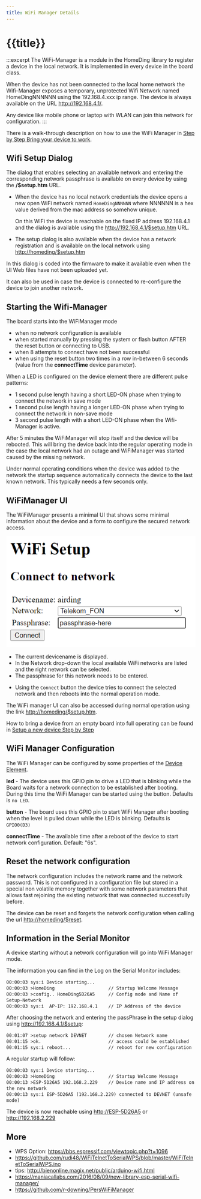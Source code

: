 ```yaml
---
title: WiFi Manager Details
---
```


# {{title}}

:::excerpt
The WiFi-Manager is a module in the HomeDing library to register a device in the local network.
It is implemented in every device in the board class.

When the device has not been connected to the local home network the Wifi-Manager exposes a temporary, unprotected
Wifi Network named HomeDingNNNNNN using the 192.168.4.xxx ip range. The device is always available on the URL
 <http://192.168.4.1/>.

Any device like mobile phone or laptop with WLAN can join this network for configuration.
:::

There is a walk-through description on how to use the WiFi Manager in [Step by Step Bring your device to work](/stepsnewdevice.md). 


## Wifi Setup Dialog

The dialog that enables selecting an available network and entering the corresponding network passphrase
is available on every device by using the **/\$setup.htm** URL.

* When the device has no local network credentials the device opens a new open WiFi network
  named `HomeDingNNNNNN` where NNNNNN is a hex value derived from the mac address so somehow unique.
  
  On this WiFi the device is reachable on the fixed IP address 192.168.4.1 and the dialog is available
  using the <http://192.168.4.1/$setup.htm> URL.

* The setup dialog is also available when the device has a network registration
  and is available on the local network using <http://homeding/$setup.htm>

In this dialog is coded into the firmware to make it available even when the UI Web files have not been uploaded yet.

It can also be used in case the device is connected to re-configure the device to join another network.


## Starting the Wifi-Manager

The board starts into the WiFiManager mode
* when no network configuration is available
* when started manually by pressing the system or flash button AFTER the reset button or connecting to USB.
* when 8 attempts to connect have not been successful
* when using the reset button two times in a row in-between 6 seconds (value from the **connectTime** device parameter).

When a LED is configured on the device element there are different pulse patterns:
* 1 second pulse length having a short LED-ON phase when trying to connect the network in save mode 
* 1 second pulse length having a longer LED-ON phase when trying to connect the network in non-save mode
* 3 second pulse length with a short LED-ON phase when the Wifi-Manager is active. 

After 5 minutes the WiFiManager will stop itself and the device will be rebooted. This will bring the device back into the regular operating mode in the case the local network had an outage and WiFiManager was started caused by the missing network.

Under normal operating conditions when the device was added to the network the startup sequence automatically connects the device to the last known network. This typically needs a few seconds only.


## WiFiManager UI

The WiFiManager presents a minimal UI that shows some minimal information about the device and a form to configure the secured network access.

![WiFiManager dialog](/wifimanager.png)

* The current devicename is displayed.
* In the Network drop-down the local available WiFi networks are listed and the right network can be selected.
* The passphrase for this network needs to be entered.
<!-- * Using the `re-scan` the available networks are scanned again. -->
* Using the `Connect` button the device tries to connect the selected network and then reboots into the normal operation mode.

The WiFi manager UI can also be accessed during normal operation using the link <http://homeding/$setup.htm>.

How to bring a device from an empty board into full operating can be found in [Setup a new device Step by Step](/stepsnewdevice.md)


## WiFi Manager Configuration

The WiFi Manager can be configured by some properties of the [Device Element](/elements/device.md).

**led** - The device uses this GPIO pin to drive a LED that is blinking while the Board waits for a network connection to be established after booting. During this time the WiFi Manager can be started using the button.
Defaults is `no LED`.

**button** - The board uses this GPIO pin to start WiFi Manager after booting when the level is pulled down while the LED is blinking.
Defaults is `GPIO0(D3)`

**connectTime** - The available time after a reboot of the device to start network configuration. Default: "6s".


## Reset the network configuration

The network configuration includes the network name and the network password. This is not configured in a configuration file but stored in a special non volatile memory together with some network parameters that allows fast rejoining the existing network that was connected successfully before.

The device can be reset and forgets the network configuration when calling the url <http://homeding/$reset>.


## Information in the Serial Monitor

A device starting without a network configuration will go into WiFi Manager mode.

The information you can find in the Log on the Serial Monitor includes:

    00:00:03 sys:i Device starting...
    00:00:03 >HomeDing                    // Startup Welcome Message
    00:00:03 >config.. HomeDing5D26A5     // Config mode and Name of Setup-Network
    00:00:03 sys:i  AP-IP: 192.168.4.1    // IP Address of the device

After choosing the network and entering the passPhrase in the setup dialog using <http://192.168.4.1/$setup>:

    00:01:07 >setup network DEVNET        // chosen Network name
    00:01:15 >ok.                         // access could be established
    00:01:15 sys:i reboot...              // reboot for new configuration

A regular startup will follow:

    00:00:03 sys:i Device starting...
    00:00:03 >HomeDing                    // Startup Welcome Message
    00:00:13 >ESP-5D26A5 192.168.2.229    // Device name and IP address on the new network
    00:00:13 sys:i ESP-5D26A5 (192.168.2.229) connected to DEVNET (unsafe mode)

The device is now reachable using <http://ESP-5D26A5> or <http://192.168.2.229>


<!-- ## WPS
NOT IMPLEMENTED YET

```cpp
bool ESPSerialWiFiManager::_connect_wps(){
  _disconnect();
  OFL("Push the WPS button on your access point now.");
  String opt = _prompt("Press Enter when complete (q to abort)");
  if(CHAROPT(opt[0], 'q')) return false;
  OFL("Attempting WPS connection. May take some time...");
  if (WiFi.beginWPSConfig()){
    String ssid = WiFi.SSID();
    if(ssid.length() > 0){
        OL("\nSuccess! Connected to network " + ssid);
        NL();
        _disp_network_details();
        NL();
        _save_config(ssid, WiFi.psk(), true);
        return true;
    }
    else{
        return false;
    }
  }
}
```
-->

## More

<!--
* <https://esp-forum.de/index.php/forum/codebesprechung/35-wifi-mode-fuer-ap-und-sta-richtig-anwenden>
* <https://www.hackster.io/kosme/esp8266-sniffer-9e4770?utm_campaign=new_projects&utm_content=0&utm_medium=email&utm_source=hackster&utm_term=project_name>
-->

* WPS Option: <https://bbs.espressif.com/viewtopic.php?t=1096>
* <https://github.com/rudi48/WiFiTelnetToSerialWPS/blob/master/WiFiTelnetToSerialWPS.ino>
* tips: <http://bienonline.magix.net/public/arduino-wifi.html>
* <https://maniacallabs.com/2016/08/09/new-library-esp-serial-wifi-manager/>
* <https://github.com/r-downing/PersWiFiManager>


<!--
* <https://github.com/esp8266/Arduino/issues/2735>
* <https://internetofhomethings.com/homethings/?p=631>
-->
